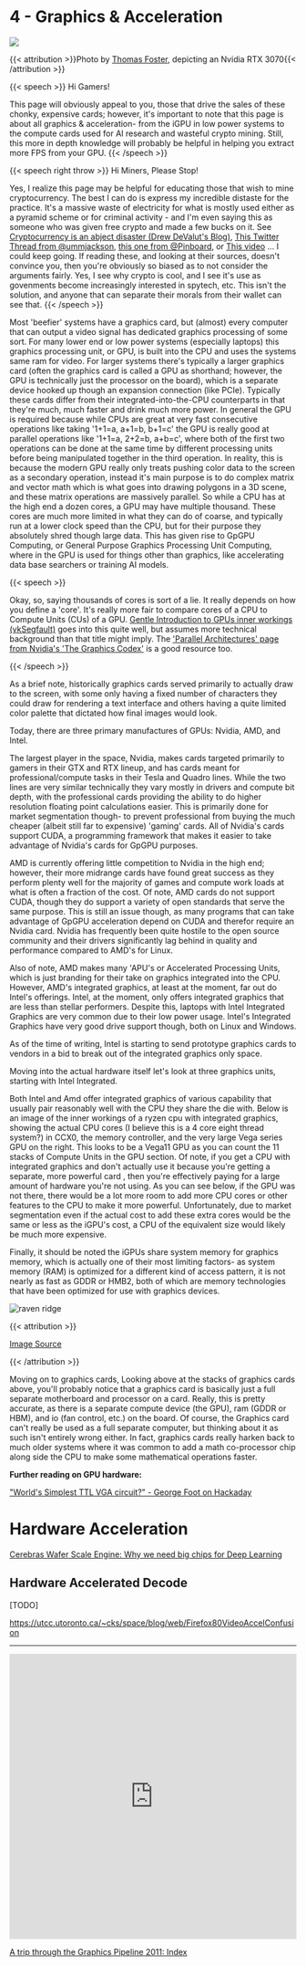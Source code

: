 # 4 - Graphics & Acceleration

<script>
    document.getElementById("hardwareMenu").open = true;
</script>
<!-- ![gcards](/eng/gcards.jpg) -->

<img src="/unsplash/gpu.webp" alt=" ">

{{< attribution >}}Photo by [Thomas Foster](https://unsplash.com/photos/vWgoeEYdtIY), depicting an Nvidia RTX 3070{{< /attribution >}}

<!-- This image needs replaced, as it's really fuzzy -->

{{< speech >}} Hi Gamers!

This page will obviously appeal to you, those that drive the sales of these chonky, expensive cards; however, it's important to note that this page is about all graphics & acceleration- from the iGPU in low power systems to the compute cards used for AI research and wasteful crypto mining. Still, this more in depth knowledge will probably be helpful in helping you extract more FPS from your GPU. {{< /speech >}} 

{{< speech right throw >}} Hi Miners, Please Stop!

Yes, I realize this page may be helpful for educating those that wish to mine cryptocurrency. The best I can do is express my incredible distaste for the practice. It's a massive waste of electricity for what is mostly used either as a pyramid scheme or for criminal activity - and I'm even saying this as someone who was given free crypto and made a few bucks on it. See [Cryptocurrency is an abject disaster (Drew DeValut's Blog)](https://drewdevault.com/2021/04/26/Cryptocurrency-is-a-disaster.html), [This Twitter Thread from @ummjackson](https://twitter.com/ummjackson/status/1415353989323841537), [this one from @Pinboard](https://twitter.com/Pinboard/status/1399058952336277505), or [This video](https://www.youtube.com/watch?v=YQ_xWvX1n9g) ... I could keep going. If reading these, and looking at their sources, doesn't convince you, then you're obviously so biased as to not consider the arguments fairly. Yes, I see why crypto is cool, and I see it's use as govenments become increasingly interested in spytech, etc. This isn't the solution, and anyone that can separate their morals from their wallet can see that. {{< /speech >}}

Most 'beefier' systems have a graphics card, but (almost) every computer that can output a video signal has dedicated graphics processing of some sort. For many lower end or low power systems (especially laptops) this graphics processing unit, or GPU, is built into the CPU and uses the systems same ram for video. For larger systems there's typically a larger graphics card (often the graphics card is called a GPU as shorthand; however, the GPU is technically just the processor on the board), which is a separate device hooked up though an expansion connection (like PCIe). Typically these cards differ from their integrated-into-the-CPU counterparts in that they're much, much faster and drink much more power. In general the GPU is required because while CPUs are great at very fast consecutive operations like taking '1+1=a, a+1=b, b+1=c' the GPU is really good at parallel operations like '1+1=a, 2+2=b, a+b=c', where both of the first two operations can be done at the same time by different processing units before being manipulated together in the third operation. In reality, this is because the modern GPU really only treats pushing color data to the screen as a secondary operation, instead it's main purpose is to do complex matrix and vector math which is what goes into drawing polygons in a 3D scene, and these matrix operations are massively parallel. So while a CPU has  at the high end a dozen cores, a GPU may have multiple thousand. These cores are much more limited in what they can do of coarse, and typically run at a lower clock speed than the CPU, but for their purpose they absolutely shred though large data. This has given rise to GpGPU Computing, or General Purpose Graphics Processing Unit Computing, where in the GPU is used for things other than graphics, like accelerating data base searchers or training AI models.

{{< speech >}}

Okay, so, saying thousands of cores is sort of a lie. It really depends on how you define a 'core'. It's really more fair to compare cores of a CPU to Compute Units (CUs) of a GPU. [Gentle Introduction to GPUs inner workings (vkSegfault)](https://vksegfault.github.io/posts/gentle-intro-gpu-inner-workings/) goes into this quite well, but assumes more technical background than that title might imply. The [ 'Parallel Architectures' page from Nvidia's 'The Graphics Codex'](https://graphicscodex.courses.nvidia.com/app.html?page=_rn_parallel) is a good resource too.

{{< /speech >}}

As a brief note, historically graphics cards served primarily to actually draw to the screen, with some only having a fixed number of characters they could draw for rendering a text interface and others having a quite limited color palette that dictated how final images would look.

Today, there are three primary manufactures of GPUs: Nvidia, AMD, and Intel.

The largest player in the space, Nvidia, makes cards targeted primarily to gamers in their GTX and RTX lineup, and has cards meant for professional/compute tasks in their Tesla and Quadro lines. While the two lines are very similar technically they vary mostly in drivers and compute bit depth, with the professional cards providing the ability to do higher resolution floating point calculations easier. This is primarily done for market segmentation though- to prevent professional from buying the much cheaper (albeit still far to expensive) 'gaming' cards. All of Nvidia's cards support CUDA, a programming framework that makes it easier to take advantage of Nvidia's cards for GpGPU purposes.

AMD is currently offering little competition to Nvidia in the high end; however, their more midrange cards have found great success as they perform plenty well for the majority of games and compute work loads at what is often a fraction of the cost. Of note, AMD cards do not support CUDA, though they do support a variety of open standards that serve the same purpose. This is still an issue though, as many programs that can take advantage of GpGPU acceleration depend on CUDA and therefor require an Nvidia card. Nvidia has frequently been quite hostile to the open source community and their drivers significantly lag behind in quality and performance compared to AMD's for Linux.

Also of note, AMD makes many 'APU's or Accelerated Processing Units, which is just branding for their take on graphics integrated into the CPU. However, AMD's integrated graphics, at least at the moment, far out do Intel's offerings. Intel, at the moment, only offers integrated graphics that are less than stellar performers. Despite this, laptops with Intel Integrated Graphics are very common due to their low power usage. Intel's Integrated Graphics have very good drive support though, both on Linux and Windows.

As of the time of writing, Intel is starting to send prototype graphics cards to vendors in a bid to break out of the integrated graphics only space.

Moving into the actual hardware itself let's look at three graphics units, starting with Intel Integrated.

Both Intel and Amd offer integrated graphics of various capability that usually pair reasonably well with the CPU they share the die with. Below is an image of the inner workings of a ryzen cpu with integrated graphics, showing the actual CPU cores (I believe this is a 4 core eight thread system?) in CCX0, the memory controller, and the very large Vega series GPU on the right. This looks to be a Vega11 GPU as you can count the 11 stacks of Compute Units in the GPU section. Of note, if you get a CPU with integrated graphics and don't actually use it because you're getting a separate, more powerful card , then you're effectively paying for a large amount of hardware you're not using. As you can see below, if the GPU was not there, there would be a lot more room to add more CPU cores or other features to the CPU to make it more powerful. Unfortunately, due to market segmentation even if the actual cost to add these extra cores would be the same or less as the iGPU's cost, a CPU of the equivalent size would likely be much more expensive.

Finally, it should be noted the iGPUs share system memory for graphics memory, which is actually one of their most limiting factors- as system memory (RAM) is optimized for a different kind of access pattern, it is not nearly as fast as GDDR or HMB2, both of which are memory technologies that have been optimized for use with graphics devices. 

![raven ridge](/eng/ravenridge.webp)

{{< attribution >}}

[Image Source](https://en.wikichip.org/wiki/amd/microarchitectures/zen)

{{< /attribution >}}

Moving on to graphics cards, Looking above at the stacks of graphics cards above, you'll probably notice that a graphics card is basically just a full separate motherboard and processor on a card. Really, this is pretty accurate, as there is a separate compute device (the GPU), ram (GDDR or HBM), and io (fan control, etc.) on the board. Of course, the Graphics card can't really be used as a full separate computer, but thinking about it as such isn't entirely wrong either. In fact, graphics cards really harken back to much older systems where it was common to add a math co-processor chip along side the CPU to make some mathematical operations faster.

**Further reading on GPU hardware:**

["World's Simplest TTL VGA circuit?" - George Foot on Hackaday](https://hackaday.io/project/175434-worlds-simplest-ttl-vga-circuit)

# Hardware Acceleration

[Cerebras Wafer Scale Engine: Why we need big chips for Deep Learning](https://www.cerebras.net/cerebras-wafer-scale-engine-why-we-need-big-chips-for-deep-learning/)

## Hardware Accelerated Decode

[TODO]

https://utcc.utoronto.ca/~cks/space/blog/web/Firefox80VideoAccelConfusion

---

<iframe width="100%" height="500" src="https://www.youtube.com/embed/QyjyWUrHsFc" title="YouTube video player" frameborder="0" allow="accelerometer; autoplay; clipboard-write; encrypted-media; gyroscope; picture-in-picture" allowfullscreen></iframe>

[A trip through the Graphics Pipeline 2011: Index](https://fgiesen.wordpress.com/2011/07/09/a-trip-through-the-graphics-pipeline-2011-index/)


